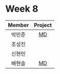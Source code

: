 # Week 8

| Member | Project |
| :----: | :-----: |
| 박민준 | [MD](./minjun/minjun.md) |
| 조성진 |  |
| 신현민 |  |
| 배현솔 |  [MD](./baehyunsol.md)|

